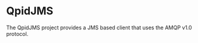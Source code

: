 QpidJMS
==========

The QpidJMS project provides a JMS based client that uses the AMQP v1.0 protocol.

